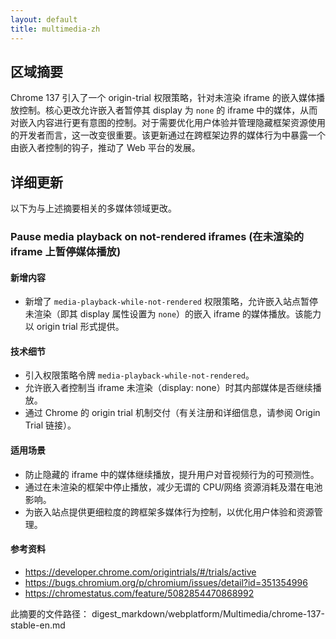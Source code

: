 ```yaml
---
layout: default
title: multimedia-zh
---
```


## 区域摘要

Chrome 137 引入了一个 origin-trial 权限策略，针对未渲染 iframe 的嵌入媒体播放控制。核心更改允许嵌入者暂停其 display 为 `none` 的 iframe 中的媒体，从而对嵌入内容进行更有意图的控制。对于需要优化用户体验并管理隐藏框架资源使用的开发者而言，这一改变很重要。该更新通过在跨框架边界的媒体行为中暴露一个由嵌入者控制的钩子，推动了 Web 平台的发展。

## 详细更新

以下为与上述摘要相关的多媒体领域更改。

### Pause media playback on not-rendered iframes (在未渲染的 iframe 上暂停媒体播放)

#### 新增内容
- 新增了 `media-playback-while-not-rendered` 权限策略，允许嵌入站点暂停未渲染（即其 display 属性设置为 `none`）的嵌入 iframe 的媒体播放。该能力以 origin trial 形式提供。

#### 技术细节
- 引入权限策略令牌 `media-playback-while-not-rendered`。
- 允许嵌入者控制当 iframe 未渲染（display: none）时其内部媒体是否继续播放。
- 通过 Chrome 的 origin trial 机制交付（有关注册和详细信息，请参阅 Origin Trial 链接）。

#### 适用场景
- 防止隐藏的 iframe 中的媒体继续播放，提升用户对音视频行为的可预测性。
- 通过在未渲染的框架中停止播放，减少无谓的 CPU/网络 资源消耗及潜在电池影响。
- 为嵌入站点提供更细粒度的跨框架多媒体行为控制，以优化用户体验和资源管理。

#### 参考资料
- https://developer.chrome.com/origintrials/#/trials/active
- https://bugs.chromium.org/p/chromium/issues/detail?id=351354996
- https://chromestatus.com/feature/5082854470868992

此摘要的文件路径：
digest_markdown/webplatform/Multimedia/chrome-137-stable-en.md
